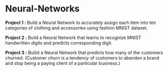 # Neural-Networks

**Project 1 :** Build a Neural Network to accurately assign each item into ten categories of clothing and accessories using fashion MNIST dataset.

**Project 2 :** Build a Neural Network that learns to recognize MNIST handwritten digits and predicts corresponding digit.

**Project 3 :** Bulild a Neural Network that predicts how many of the customers churned. (Customer churn is a tendency of customers to abandon a brand and stop being a paying client of a particular business.)
